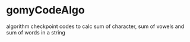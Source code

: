 # gomyCodeAlgo
algorithm checkpoint
codes to calc sum of character, sum of vowels and sum of words in a string
